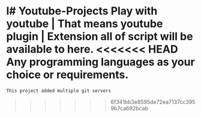 l# Youtube-Projects
	Play with youtube | That means youtube plugin | Extension all of script will be available to here.
<<<<<<< HEAD
	Any programming languages as your choice or requirements.
=======
	This project added multiple git servers
>>>>>>> 6f341bb3e8595de72ea7137cc3959b7ca692bcab
